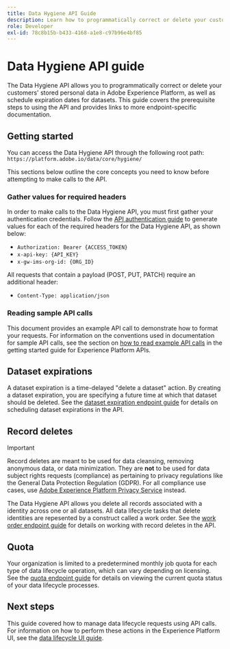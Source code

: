 ```yaml
---
title: Data Hygiene API Guide
description: Learn how to programmatically correct or delete your customers' stored personal data in Adobe Experience Platform.
role: Developer
exl-id: 78c8b15b-b433-4168-a1e8-c97b96e4bf85
---
```

# Data Hygiene API guide

The Data Hygiene API allows you to programmatically correct or delete your customers' stored personal data in Adobe Experience Platform, as well as schedule expiration dates for datasets. This guide covers the prerequisite steps to using the API and provides links to more endpoint-specific documentation.

## Getting started

You can access the Data Hygiene API through the following root path: `https://platform.adobe.io/data/core/hygiene/`

This sections below outline the core concepts you need to know before attempting to make calls to the API.

### Gather values for required headers

In order to make calls to the Data Hygiene API, you must first gather your authentication credentials. Follow the [API authentication guide](../../landing/api-authentication.md) to generate values for each of the required headers for the Data Hygiene API, as shown below:

* `Authorization: Bearer {ACCESS_TOKEN}`
* `x-api-key: {API_KEY}`
* `x-gw-ims-org-id: {ORG_ID}`

All requests that contain a payload (POST, PUT, PATCH) require an additional header:

* `Content-Type: application/json`

### Reading sample API calls

This document provides an example API call to demonstrate how to format your requests. For information on the conventions used in documentation for sample API calls, see the section on [how to read example API calls](../../landing/api-guide.md#sample-api) in the getting started guide for Experience Platform APIs.

## Dataset expirations

A dataset expiration is a time-delayed "delete a dataset" action. By creating a dataset expiration, you are specifying a future time at which that dataset should be deleted. See the [dataset expiration endpoint guide](./dataset-expiration.md) for details on scheduling dataset expirations in the API.

## Record deletes

>[!IMPORTANT]
>
>Record deletes are meant to be used for data cleansing, removing anonymous data, or data minimization. They are **not** to be used for data subject rights requests (compliance) as pertaining to privacy regulations like the General Data Protection Regulation (GDPR). For all compliance use cases, use [Adobe Experience Platform Privacy Service](../../privacy-service/home.md) instead.

The Data Hygiene API allows you delete all records associated with a identity across one or all datasets. All data lifecycle tasks that delete identities are repesented by a construct called a work order. See the [work order endpoint guide](./workorder.md) for details on working with record deletes in the API.

## Quota

Your organization is limited to a predetermined monthly job quota for each type of data lifecycle operation, which can vary depending on licensing. See the [quota endpoint guide](./quota.md) for details on viewing the current quota status of your data lifecycle processes.

## Next steps

This guide covered how to manage data lifecycle requests using API calls. For information on how to perform these actions in the Experience Platform UI, see the [data lifecycle UI guide](../ui/overview.md).
